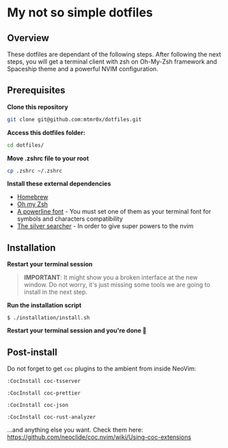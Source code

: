 # My not so simple dotfiles

## Overview

These dotfiles are dependant of the following steps. After following the next steps, you will get a
terminal client with zsh on Oh-My-Zsh framework and Spaceship theme and a powerful NVIM configuration.

## Prerequisites

**Clone this repository**

```sh
git clone git@github.com:mtmr0x/dotfiles.git
```

**Access this dotfiles folder:**

```sh
cd dotfiles/
```

**Move .zshrc file to your root**

```sh
cp .zshrc ~/.zshrc
```

**Install these external dependencies**

 - [Homebrew](https://brew.sh)
 - [Oh my Zsh](https://ohmyz.sh/#install)
 - [A powerline font](https://github.com/powerline/fonts) - You must set one of them as your terminal font for symbols and characters compatibility
 - [The silver searcher](https://github.com/ggreer/the_silver_searcher) - In order to give super powers to the nvim

## Installation

**Restart your terminal session**

> **IMPORTANT**: It might show you a broken interface at the new window. Do not worry, it's just missing some tools we are going to install in the next step.

**Run the installation script**

```
$ ./installation/install.sh
```

**Restart your terminal session and you're done 🎉**

## Post-install

Do not forget to get `coc` plugins to the ambient from inside NeoVim:

```
:CocInstall coc-tsserver
```

```
:CocInstall coc-prettier
```

```
:CocInstall coc-json
```

```
:CocInstall coc-rust-analyzer
```

...and anything else you want. Check them here: https://github.com/neoclide/coc.nvim/wiki/Using-coc-extensions

